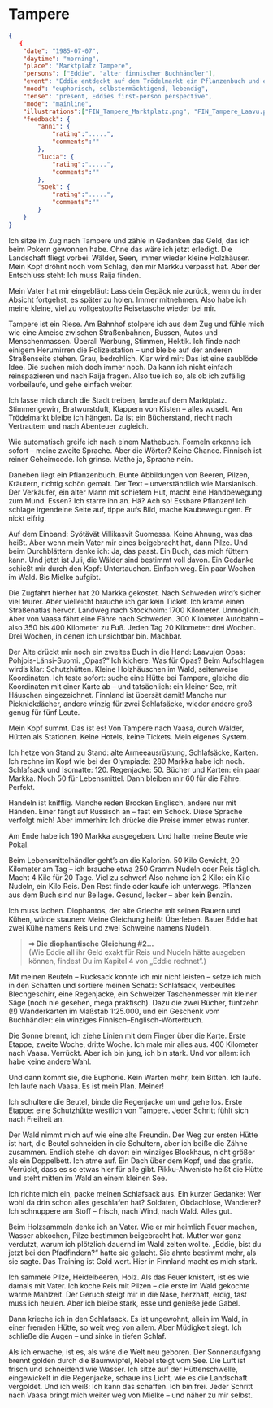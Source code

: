 # Tampere

```json
{
   {
    "date": "1985-07-07",
    "daytime": "morning",
    "place": "Marktplatz Tampere",
    "persons": ["Eddie", "alter finnischer Buchhändler"],
    "event": "Eddie entdeckt auf dem Trödelmarkt ein Pflanzenbuch und einen Laavu-Führer, entwickelt einen Plan: zu Fuß nach Vaasa, mit Hütten und Proviant. Sie kauft Ausrüstung und rechnet mit großer Euphorie ihre Route durch.",
    "mood": "euphorisch, selbstermächtigend, lebendig",
    "tense": "present, Eddies first-person perspective",
    "mode": "mainline",
    "illustrations":["FIN_Tampere_Marktplatz.png", "FIN_Tampere_Laavu.png"],
    "feedback": {
        "anni": {
            "rating":".....",
            "comments":""
        },
        "lucia": {
            "rating":".....",
            "comments":""
        },
        "soek": {
            "rating":".....",
            "comments":""
        }
    }
}
```

Ich sitze im Zug nach Tampere und zähle in Gedanken das Geld, das ich beim Pokern gewonnen habe. Ohne das wäre ich jetzt erledigt. Die Landschaft fliegt vorbei: Wälder, Seen, immer wieder kleine Holzhäuser. Mein Kopf dröhnt noch vom Schlag, den mir Markku verpasst hat. Aber der Entschluss steht: Ich muss Raija finden.

Mein Vater hat mir eingebläut: Lass dein Gepäck nie zurück, wenn du in der Absicht fortgehst, es später zu holen. Immer mitnehmen. Also habe ich meine kleine, viel zu vollgestopfte Reisetasche wieder bei mir.

Tampere ist ein Riese. Am Bahnhof stolpere ich aus dem Zug und fühle mich wie eine Ameise zwischen Straßenbahnen, Bussen, Autos und Menschenmassen. Überall Werbung, Stimmen, Hektik. Ich finde nach einigem Herumirren die Polizeistation – und bleibe auf der anderen Straßenseite stehen. Grau, bedrohlich. Klar wird mir: Das ist eine saublöde Idee. Die suchen mich doch immer noch. Da kann ich nicht einfach reinspazieren und nach Raija fragen. Also tue ich so, als ob ich zufällig vorbeilaufe, und gehe einfach weiter.

Ich lasse mich durch die Stadt treiben, lande auf dem Marktplatz. Stimmengewirr, Bratwurstduft, Klappern von Kisten – alles wuselt. Am Trödelmarkt bleibe ich hängen. Da ist ein Bücherstand, riecht nach Vertrautem und nach Abenteuer zugleich.

Wie automatisch greife ich nach einem Mathebuch. Formeln erkenne ich sofort – meine zweite Sprache. Aber die Wörter? Keine Chance. Finnisch ist reiner Geheimcode. Ich grinse. Mathe ja, Sprache nein.

Daneben liegt ein Pflanzenbuch. Bunte Abbildungen von Beeren, Pilzen, Kräutern, richtig schön gemalt. Der Text – unverständlich wie Marsianisch. Der Verkäufer, ein alter Mann mit schiefem Hut, macht eine Handbewegung zum Mund. Essen? Ich starre ihn an. Hä? Ach so! Essbare Pflanzen! Ich schlage irgendeine Seite auf, tippe aufs Bild, mache Kaubewegungen. Er nickt eifrig.

Auf dem Einband: Syötävät Villikasvit Suomessa. Keine Ahnung, was das heißt. Aber wenn mein Vater mir eines beigebracht hat, dann Pilze. Und beim Durchblättern denke ich: Ja, das passt. Ein Buch, das mich füttern kann. Und jetzt ist Juli, die Wälder sind bestimmt voll davon. Ein Gedanke schießt mir durch den Kopf: Untertauchen. Einfach weg. Ein paar Wochen im Wald. Bis Mielke aufgibt.

Die Zugfahrt hierher hat 20 Markka gekostet. Nach Schweden wird’s sicher viel teurer. Aber vielleicht brauche ich gar kein Ticket. Ich krame einen Straßenatlas hervor. Landweg nach Stockholm: 1700 Kilometer. Unmöglich. Aber von Vaasa fährt eine Fähre nach Schweden. 300 Kilometer Autobahn – also 350 bis 400 Kilometer zu Fuß. Jeden Tag 20 Kilometer: drei Wochen. Drei Wochen, in denen ich unsichtbar bin. Machbar.

Der Alte drückt mir noch ein zweites Buch in die Hand: Laavujen Opas: Pohjois-Länsi-Suomi. „Opas?“ Ich kichere. Was für Opas? Beim Aufschlagen wird’s klar: Schutzhütten. Kleine Holzhäuschen im Wald, seitenweise Koordinaten. Ich teste sofort: suche eine Hütte bei Tampere, gleiche die Koordinaten mit einer Karte ab – und tatsächlich: ein kleiner See, mit Häuschen eingezeichnet. Finnland ist übersät damit! Manche nur Picknickdächer, andere winzig für zwei Schlafsäcke, wieder andere groß genug für fünf Leute.

Mein Kopf summt. Das ist es! Von Tampere nach Vaasa, durch Wälder, Hütten als Stationen. Keine Hotels, keine Tickets. Mein eigenes System.

Ich hetze von Stand zu Stand: alte Armeeausrüstung, Schlafsäcke, Karten. Ich rechne im Kopf wie bei der Olympiade: 280 Markka habe ich noch. Schlafsack und Isomatte: 120. Regenjacke: 50. Bücher und Karten: ein paar Markka. Noch 50 für Lebensmittel. Dann bleiben mir 60 für die Fähre. Perfekt.

Handeln ist knifflig. Manche reden Brocken Englisch, andere nur mit Händen. Einer fängt auf Russisch an – fast ein Schock. Diese Sprache verfolgt mich! Aber immerhin: Ich drücke die Preise immer etwas runter.

Am Ende habe ich 190 Markka ausgegeben. Und halte meine Beute wie Pokal.

Beim Lebensmittelhändler geht’s an die Kalorien. 50 Kilo Gewicht, 20 Kilometer am Tag – ich brauche etwa 250 Gramm Nudeln oder Reis täglich. Macht 4 Kilo für 20 Tage. Viel zu schwer! Also nehme ich 2 Kilo: ein Kilo Nudeln, ein Kilo Reis. Den Rest finde oder kaufe ich unterwegs. Pflanzen aus dem Buch sind nur Beilage. Gesund, lecker – aber kein Benzin.

Ich muss lachen. Diophantos, der alte Grieche mit seinen Bauern und Kühen, würde staunen: Meine Gleichung heißt Überleben. Bauer Eddie hat zwei Kühe namens Reis und zwei Schweine namens Nudeln.

> **➡ Die diophantische Gleichung #2...**\
> (Wie Eddie all ihr Geld exakt für Reis und Nudeln hätte ausgeben können, findest Du im Kapitel 4 von „Eddie rechnet“.)

Mit meinen Beuteln – Rucksack konnte ich mir nicht leisten – setze ich mich in den Schatten und sortiere meinen Schatz: Schlafsack, verbeultes Blechgeschirr, eine Regenjacke, ein Schweizer Taschenmesser mit kleiner Säge (noch nie gesehen, mega praktisch). Dazu die zwei Bücher, fünfzehn (!!) Wanderkarten im Maßstab 1:25.000, und ein Geschenk vom Buchhändler: ein winziges Finnisch–Englisch-Wörterbuch.

Die Sonne brennt, ich ziehe Linien mit dem Finger über die Karte. Erste Etappe, zweite Woche, dritte Woche. Ich male mir alles aus. 400 Kilometer nach Vaasa. Verrückt. Aber ich bin jung, ich bin stark. Und vor allem: ich habe keine andere Wahl.

Und dann kommt sie, die Euphorie. Kein Warten mehr, kein Bitten. Ich laufe. Ich laufe nach Vaasa. Es ist mein Plan. Meiner!

Ich schultere die Beutel, binde die Regenjacke um und gehe los. Erste Etappe: eine Schutzhütte westlich von Tampere. Jeder Schritt fühlt sich nach Freiheit an.

Der Wald nimmt mich auf wie eine alte Freundin. Der Weg zur ersten Hütte ist hart, die Beutel schneiden in die Schultern, aber ich beiße die Zähne zusammen. Endlich stehe ich davor: ein winziges Blockhaus, nicht größer als ein Doppelbett. Ich atme auf. Ein Dach über dem Kopf, und das gratis. Verrückt, dass es so etwas hier für alle gibt. Pikku-Ahvenisto heißt die Hütte und steht mitten im Wald an einem kleinen See.

Ich richte mich ein, packe meinen Schlafsack aus. Ein kurzer Gedanke: Wer wohl da drin schon alles geschlafen hat? Soldaten, Obdachlose, Wanderer? Ich schnuppere am Stoff – frisch, nach Wind, nach Wald. Alles gut.

Beim Holzsammeln denke ich an Vater. Wie er mir heimlich Feuer machen, Wasser abkochen, Pilze bestimmen beigebracht hat. Mutter war ganz verdutzt, warum ich plötzlich dauernd im Wald zelten wollte. „Eddie, bist du jetzt bei den Pfadfindern?“ hatte sie gelacht. Sie ahnte bestimmt mehr, als sie sagte. Das Training ist Gold wert. Hier in Finnland macht es mich stark.

Ich sammele Pilze, Heidelbeeren, Holz. Als das Feuer knistert, ist es wie damals mit Vater. Ich koche Reis mit Pilzen – die erste im Wald gekochte warme Mahlzeit. Der Geruch steigt mir in die Nase, herzhaft, erdig, fast muss ich heulen. Aber ich bleibe stark, esse und genieße jede Gabel.

Dann krieche ich in den Schlafsack. Es ist ungewohnt, allein im Wald, in einer fremden Hütte, so weit weg von allem. Aber Müdigkeit siegt. Ich schließe die Augen – und sinke in tiefen Schlaf.

Als ich erwache, ist es, als wäre die Welt neu geboren. Der Sonnenaufgang brennt golden durch die Baumwipfel, Nebel steigt vom See. Die Luft ist frisch und schneidend wie Wasser. Ich sitze auf der Hüttenschwelle, eingewickelt in die Regenjacke, schaue ins Licht, wie es die Landschaft vergoldet. Und ich weiß: Ich kann das schaffen. Ich bin frei. Jeder Schritt nach Vaasa bringt mich weiter weg von Mielke – und näher zu mir selbst.
